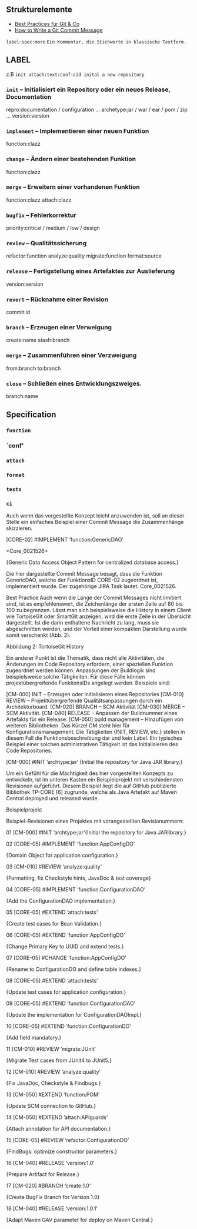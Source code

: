 ## Strukturelemente

* [Best Practices für Git & Co](https://jaxenter.de/leitfaden-commit-messages-scm-73887)
* [How to Write a Git Commit Message](https://chris.beams.io/posts/git-commit/)


`label`-`spec:more` `Ein Kommentar, die Stichworte in klassische Textform.`

## LABEL
 z.B `init attach:text:conf:cid inital a new repository`

### `init` – Initialisiert ein Repository oder ein neues Release, Documentation 
repro:documentation / configuration …
archetype:jar / war / ear / pom / zip …
version:version
### `implement` – Implementieren einer neuen Funktion
function:clazz
### `change` – Ändern einer bestehenden Funktion
function:clazz
### `merge` – Erweitern einer vorhandenen Funktion
function:clazz
attach:clazz
### `bugfix` – Fehlerkorrektur
priority:critical / medium / low / design
### `review` – Qualitätssicherung
refactor:function
analyze:quality
migrate:function
format:source
### `release` – Fertigstellung eines Artefaktes zur Auslieferung
version:version
### `revert` – Rücknahme einer Revision
commit:id
### `branch` – Erzeugen einer Verweigung
create:name
stash:branch
### `merge` – Zusammenführen einer Verzweigung
from:branch
to:branch
### `close` – Schließen eines Entwicklungszweiges.
branch:name

## Specification

### `function`
### `conf'
### `attach`
### `format`
### `tests`
### `ci`
Auch wenn das vorgestellte Konzept leicht anzuwenden ist, soll an dieser Stelle ein einfaches Beispiel einer Commit Message die Zusammenhänge skizzieren.

[CORE-02] #IMPLEMENT ’function:GenericDAO’

<Core_0021526>

{Generic Data Access Object Pattern for centralized database access.}

Die hier dargestellte Commit Message besagt, dass die Funktion GenericDAO, welche der FunktionsID CORE-02 zugeordnet ist, implementiert wurde. Der zugehörige JIRA Task lautet: Core_0021526.

Best Practice
Auch wenn die Länge der Commit Messages nicht limitiert sind, ist es empfehlenswert, die Zeichenlänge der ersten Zeile auf 80 bis 100 zu begrenzen. Lässt man sich beispielsweise die History in einem Client wie TortoiseGit oder SmartGit anzeigen, wird die erste Zeile in der Übersicht dargestellt. Ist die darin enthaltene Nachricht zu lang, muss sie abgeschnitten werden, und der Vorteil einer kompakten Darstellung wurde somit verschenkt (Abb. 2).


Abbildung 2: TortoiseGit History

Ein anderer Punkt ist die Thematik, dass nicht alle Aktivitäten, die Änderungen im Code Repository erfordern, einer speziellen Funktion zugeordnet werden können. Anpassungen der Buildlogik sind beispielsweise solche Tätigkeiten. Für diese Fälle können projektübergreifende FunktionsIDs angelegt werden. Beispiele sind:

[CM-000] INIT – Erzeugen oder initialisieren eines Repositories
[CM-010] REVIEW – Projektübergreifende Qualitätsanpassungen durch ein Architekturboard.
[CM-020] BRANCH – SCM Aktivität
[CM-030] MERGE – SCM Aktivität.
[CM-040] RELEASE – Anpassen der Buildnummer eines Artefakts für ein Release.
[CM-050] build management – Hinzufügen von weiteren Bibliotheken.
Das Kürzel CM steht hier für Konfigurationsmanagement. Die Tätigkeiten {INIT, REVIEW, etc.} stellen in diesem Fall die Funktionsbeschreibung dar und kein Label. Ein typisches Beispiel einer solchen administrativen Tätigkeit ist das Initialisieren des Code Repositories.

[CM-000] #INIT ’archtype:jar’
{Initial the repository for Java JAR library.}

Um ein Gefühl für die Mächtigkeit des hier vorgestellten Konzepts zu entwickeln, ist im unteren Kasten ein Beispielprojekt mit verschiedensten Revisionen aufgeführt. Diesem Beispiel liegt die auf GitHub publizierte Bibliothek TP-CORE [6] zugrunde, welche als Java Artefakt auf Maven Central deployed und released wurde.

 

Beispielprojekt

Beispiel-Revisionen eines Projektes mit vorangestellten Revisionummern:

01 [CM-000] #INIT ’archtype:jar’{Initial the repository for Java JARlibrary.}

02 [CORE-05] #IMPLEMENT ’function:AppConfigDO’

{Domain Object for application configuration.}

03 [CM-010] #REVIEW ’analyze:quality’

{Formatting, fix Checkstyle hints, JavaDoc & test coverage}

04 [CORE-05] #IMPLEMENT ’function:ConfigurationDAO’

{Add the ConfigurationDAO implementation.}

05 [CORE-05] #EXTEND ’attach:tests’

{Create test cases for Bean Validation.}

06 [CORE-05] #EXTEND ’function:AppConfigDO’

{Change Primary Key to UUID and extend tests.}

07 [CORE-05] #CHANGE ’function:AppConfigDO’

{Rename to ConfigurationDO and define table indexes.}

08 [CORE-05] #EXTEND ’attach:tests’

{Update test cases for application configuration.}

09 [CORE-05] #EXTEND ’function:ConfigurationDAO’

{Update the implementation for ConfigurationDAOImpl.}

10 [CORE-05] #EXTEND ’function:ConfigurationDO’

{Add field mandatory.}

11 [CM-010] #REVIEW ’migrate:JUnit’

{Migrate Test cases from JUnit4 to JUnit5.}

12 [CM-010] #REVIEW ’analyze:quality’

{Fix JavaDoc, Checkstyle & Findbugs.}

13 [CM-050] #EXTEND ’function:POM’

{Update SCM connection to GitHub.}

14 [CM-050] #EXTEND ’attach:APIguards’

{Attach annotation for API documentation.}

15 [CORE-05] #REVIEW ’refactor:ConfigurationDO’

{FindBugs: optimize constructor parameters.}

16 [CM-040] #RELEASE ‘version:1.0’

{Prepare Artifact for Release.}

17 [CM-020] #BRANCH ‘create:1.0’

{Create BugFix Branch for Version 1.0}

18 [CM-040] #RELEASE ‘version:1.0.1’

{Adapt Maven GAV parameter for deploy on Maven Central.}